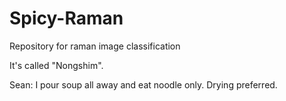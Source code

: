 # Spicy-Raman
Repository for raman image classification 

It's called "Nongshim".

Sean: I pour soup all away and eat noodle only. Drying preferred.
